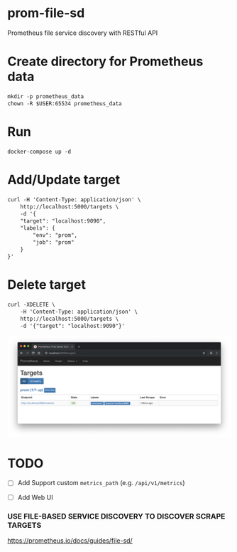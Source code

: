 # prom-file-sd
Prometheus file service discovery with RESTful API

# Create directory for Prometheus data

```
mkdir -p prometheus_data
chown -R $USER:65534 prometheus_data
```

# Run

```
docker-compose up -d
```

# Add/Update target

```
curl -H 'Content-Type: application/json' \
    http://localhost:5000/targets \
    -d '{
    "target": "localhost:9090",
    "labels": {
        "env": "prom",
        "job": "prom"
    }
}'
```

# Delete target

```
curl -XDELETE \
    -H 'Content-Type: application/json' \
    http://localhost:5000/targets \
    -d '{"target": "localhost:9090"}'
```

![Prometheus Targets](images/prom-targets.png)

# TODO
- [ ] Add Support custom `metrics_path`  (e.g. `/api/v1/metrics`)
- [ ] Add Web UI


### USE FILE-BASED SERVICE DISCOVERY TO DISCOVER SCRAPE TARGETS
https://prometheus.io/docs/guides/file-sd/
